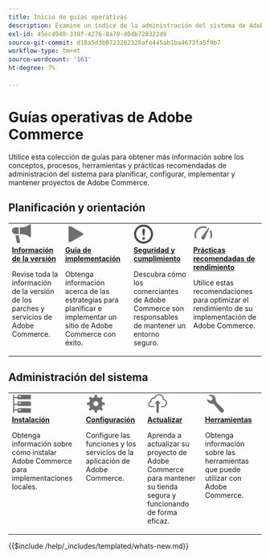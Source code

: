 ```yaml
---
title: Inicio de guías operativas
description: Examine un índice de la administración del sistema de Adobe Commerce y la documentación operativa del producto.
exl-id: 45ec4948-338f-4276-8a70-d0db720322d9
source-git-commit: d18a5d3b0723202328afe445ab1ba4673fa5f9b7
workflow-type: tm+mt
source-wordcount: '163'
ht-degree: 7%

---
```



# Guías operativas de Adobe Commerce

Utilice esta colección de guías para obtener más información sobre los conceptos, procesos, herramientas y prácticas recomendadas de administración del sistema para planificar, configurar, implementar y mantener proyectos de Adobe Commerce.

## Planificación y orientación

<table>
<tr>
  <td valign="top">
    <a href="../release/release-notes/overview.md">
      <img alt="Información de versión" src="../assets/icons/promote.svg" width="40"/>
    </a>
    <div>
      <a href="../release/release-notes/overview.md"><strong>Información de la versión</strong></a>
      <p>Revise toda la información de la versión de los parches y servicios de Adobe Commerce.</p>
    </div>
  </td>
    <td valign="top">
    <a href="../implementation-playbook/overview.md">
      <img alt="Implementación" src="../assets/icons/play.svg" width="40"/>
    </a>
    <div>
      <a href="../implementation-playbook/overview.md"><strong>Guía de implementación</strong></a>
      <p>Obtenga información acerca de las estrategias para planificar e implementar un sitio de Adobe Commerce con éxito.</p>
    </div>
  </td>
  <td valign="top">
    <a href="../security-and-compliance/overview.md">
       <img alt="Empresa" src="../assets/icons/alert-circle.svg" width="40"/>
    </a>
    <div>
      <a href="../security-and-compliance/overview.md"><strong>Seguridad y cumplimiento</strong></a>
      <p>Descubra cómo los comerciantes de Adobe Commerce son responsables de mantener un entorno seguro.</p>
    </div>
  </td>
    <td valign="top">
    <a href="../performance/overview.md">
       <img alt="Rendimiento" src="../assets/icons/gauge.svg" width="40"/>
    </a>
    <div>
      <a href="../performance/overview.md"><strong>Prácticas recomendadas de rendimiento</strong></a>
      <p>Utilice estas recomendaciones para optimizar el rendimiento de su implementación de Adobe Commerce.</p>
    </div>
  </td>
</tr>
</table>

## Administración del sistema

<table>
<tr>
  <td valign="top">
    <a href="../installation/overview.md">
      <img alt="Instalación (local)" src="../assets/icons/servers.svg" width="40"/>
    </a>
    <div>
      <a href="../installation/overview.md"><strong>Instalación</strong></a>
      <p>Obtenga información sobre cómo instalar Adobe Commerce para implementaciones locales.</p>
    </div>
  </td>
  <td valign="top">
    <a href="../configuration/overview.md">
      <img alt="Configuración" src="../assets/icons/settings.svg" width="40"/>
    </a>
    <div>
      <a href="../configuration/overview.md"><strong>Configuración</strong></a>
      <p>Configure las funciones y los servicios de la aplicación de Adobe Commerce.</p>
    </div>
  </td>
  <td valign="top">
    <a href="../upgrade/overview.md">
      <img alt="Actualizar" src="../assets/icons/upload-cloud.svg" width="40"/>
    </a>
    <div>
      <a href="../upgrade/overview.md"><strong>Actualizar</strong></a>
      <p>Aprenda a actualizar su proyecto de Adobe Commerce para mantener su tienda segura y funcionando de forma eficaz.</p>
    </div>
  </td>
  <td valign="top">
    <a href="../tools/overview.md">
       <img alt="Herramientas" src="../assets/icons/wrench.svg" width="40"/>
    </a>
    <div>
      <a href="../tools/overview.md"><strong>Herramientas</strong></a>
      <p>Obtenga información sobre las herramientas que puede utilizar con Adobe Commerce.</p>
    </div>
  </td>
</tr>
</table>

{{$include /help/_includes/templated/whats-new.md}}

<!-- Last updated from includes: 2025-09-26 20:42:34 -->
